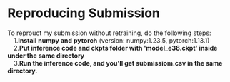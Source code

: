 # Reproducing Submission  
To reprouct my submission without retraining, do the following steps:  
&emsp;1.**Install numpy and pytorch** (version: numpy:1.23.5, pytorch:1.13.1)  
&emsp;2.**Put inference code and ckpts folder with 'model_e38.ckpt' inside under the same directory**  
&emsp;3.**Run the inference code, and you'll get submissiom.csv in the same directory.**  
